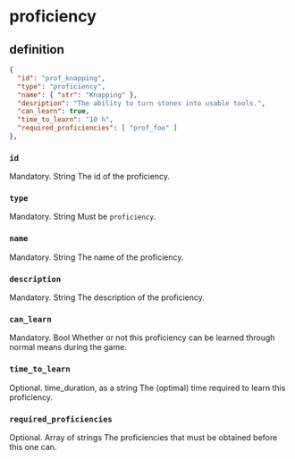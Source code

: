 # proficiency

## definition

```JSON
{
  "id": "prof_knapping",
  "type": "proficiency",
  "name": { "str": "Knapping" },
  "desription": "The ability to turn stones into usable tools.",
  "can_learn": true,
  "time_to_learn": "10 h",
  "required_proficiencies": [ "prof_foo" ]
},
```
### `id`
Mandatory. String
The id of the proficiency.

### `type`
Mandatory. String
Must be `proficiency`.

### `name`
Mandatory. String
The name of the proficiency.

### `description`
Mandatory. String
The description of the proficiency.

### `can_learn`
Mandatory. Bool
Whether or not this proficiency can be learned through normal means during the game.

### `time_to_learn`
Optional. time_duration, as a string
The (optimal) time required to learn this proficiency.

### `required_proficiencies`
Optional. Array of strings
The proficiencies that must be obtained before this one can.
